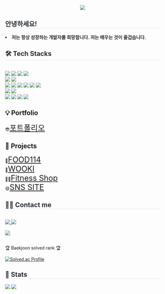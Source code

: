 <div align= "center">
    <img src="https://capsule-render.vercel.app/api?type=egg&color=0:644f4f,100:f8f7f7&height=180&text=Hello%20World!%20I'm%20jinsoon&animation=twinkling&fontColor=4b4848&fontSize=40" />
    </div>
    <div style="text-align: left;"> 
    <h2 style="border-bottom: 1px solid #d8dee4; color: #282d33;"> 안녕하세요! </h2>  
    <div style="font-weight: 700; font-size: 15px; text-align: left; color: #282d33;">  <li> 저는 항상 성장하는 개발자를 희망합니다. 저는 배우는 것이 즐겁습니다. </div> 
    </div>
    <div style="text-align: left;">
    <h2 style="border-bottom: 1px solid #d8dee4; color: #282d33;"> 🛠️ Tech Stacks </h2> <br> 
    <div style="margin: ; text-align: left;" "text-align: left;">
	  <img src="https://img.shields.io/badge/Java-007396?style=plastic&logo=Java&logoColor=white">
	  <img src="https://img.shields.io/badge/Spring Boot-6DB33F?style=plastic&logo=Spring Boot&logoColor=white">
          <img src="https://img.shields.io/badge/AWS-232F3E?style=plastic&logo=Amazon%20AWS&logoColor=white">
	  <img src="https://img.shields.io/badge/JSP-007396?style=plastic&logo=java&logoColor=white">
	    <br/>
	    <img src="https://img.shields.io/badge/MySQL-4479A1?style=plastic&logo=MySQL&logoColor=white">
	    <img src="https://img.shields.io/badge/Oracle-F80000?style=plastic&logo=Oracle&logoColor=white">
          <br/><img src="https://img.shields.io/badge/HTML5-E34F26?style=plastic&logo=HTML5&logoColor=white">
	     <img src="https://img.shields.io/badge/CSS3-1572B6?style=plastic&logo=CSS3&logoColor=white">
	    <img src="https://img.shields.io/badge/Javascript-F7DF1E?style=plastic&logo=Javascript&logoColor=white">
          <img src="https://img.shields.io/badge/jQuery-0769AD?style=plastic&logo=jQuery&logoColor=white">
	    <img src="https://img.shields.io/badge/Vue.js-4FC08D?style=plastic&logo=Vue.js&logoColor=white">
	    <img src="https://img.shields.io/badge/Ajax-0095D5?style=plastic&logo=javascript&logoColor=white">
          <br/>
	    <img src="https://img.shields.io/badge/React-61DAFB?style=plastic&logo=React&logoColor=white">
	    <img src="https://img.shields.io/badge/Node.js-339933?style=plastic&logo=Node.js&logoColor=white">
          <br/>
          <img src="https://img.shields.io/badge/Apache Tomcat-F8DC75?style=plastic&logo=Apache Tomcat&logoColor=white">
          <img src="https://img.shields.io/badge/Linux-FCC624?style=plastic&logo=Linux&logoColor=white">
	  <img src="https://img.shields.io/badge/Flutter-02569B?style=plastic&logo=Flutter&logoColor=white">
   	  <img src="https://img.shields.io/badge/C-A8B9CC?style=plastic&logo=C&logoColor=white">
          </div>
    </div>
    <div style="text-align: left;">
	<h2>💡 Portfolio </h2>
	    <div>😎<a style="font-size: 25px;" href="https://bit.ly/3K443HT">포트폴리오</a></div>
    </div>
    <div style="text-align: left;">
	<h2>📝 Projects </h2>
	    <div>🍔<a style="font-size: 25px;" href="https://github.com/lsssssssssssssss/FOOD114">FOOD114</a></div>
	    <div>🥰<a style="font-size: 25px;" href="https://github.com/vvyejivv/wooki.git">WOOKI</a></div>
	    <div>🏃‍♂️<a style="font-size: 25px;" href="https://github.com/lsssssssssssssss/miniProject1">Fitness Shop</a></div>
	    <div>😄<a style="font-size: 25px;" href="https://github.com/lsssssssssssssss/sns_project.git">SNS SITE</a></div>
    </div>
    <div style="text-align: left;">
    <h2 style="border-bottom: 1px solid #d8dee4; color: #282d33;"> 🧑‍💻 Contact me </h2> <br> 
    <div style="text-align: left;"> <a href=https://velog.io/@ekfm8581> <img src="https://img.shields.io/badge/Velog-20C997?style=plastic&logo=Velog&logoColor=white&link=https://velog.io/@ekfm8581"> </a>
         <a href=mailto:ekfm6901@gmail.com> <img src="https://img.shields.io/badge/Gmail-EA4335?style=plastic&logo=Gmail&logoColor=white&link=mailto:ekfm6901@gmail.com"> </a>
          </div>  <br> 
    <div style="text-align: left;"> <a href="https://hits.seeyoufarm.com"> <img src="https://hits.seeyoufarm.com/api/count/incr/badge.svg?url=https%3A%2F%2Fgithub.com%2Flsssssssssssssss%2F&count_bg=%23000000&title_bg=%23000000&icon=github.svg&icon_color=%23FFFFFF&title=GitHub&edge_flat=false"/></a>
       </div> 
	<br>
        <p>🏆 Baekjoon solved rank 🏆</p>
	
[![Solved.ac Profile](http://mazassumnida.wtf/api/v2/generate_badge?boj=ekfm8581)](https://solved.ac/ekfm8581)
    </div>
    <div style="text-align: left;"> 
    <h2 style="border-bottom: 1px solid #d8dee4; color: #282d33;"> 🏅 Stats </h2> <div style="text-align: left;"> <img src="https://github-readme-stats.vercel.app/api?username=lsssssssssssssss&bg_color=180,00000000,&title_color=000000&text_color=000000"
         /> <img src="https://github-readme-stats.vercel.app/api/top-langs/?username=lsssssssssssssss&layout=compact&bg_color=180,00000000,&title_color=000000&text_color=000000"
           /> </div> 
    </div>
    
